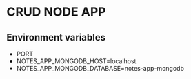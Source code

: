 # CRUD NODE APP

## Environment variables
* PORT
* NOTES_APP_MONGODB_HOST=localhost
* NOTES_APP_MONGODB_DATABASE=notes-app-mongodb